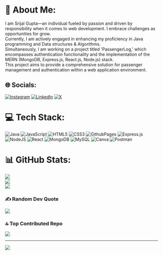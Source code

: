 # 💫 About Me:
I am Srijal Gupta—an individual fueled by passion and driven by responsibility when it comes to web development. I embrace challenges as opportunities for grow. <br>Currently, I am actively engaged in enhancing my proficiency in Java programming and Data structures & Algorithms. <br>Simultaneously, I am working on a project titled 'PassengerLog,' which encompasses authentication functionality and the implementation of the MERN (MongoDB, Express.js, React.js, Node.js) stack. <br>This project aims to provide a comprehensive solution for passenger management and authentication within a web application environment.


## 🌐 Socials:
[![Instagram](https://img.shields.io/badge/Instagram-%23E4405F.svg?logo=Instagram&logoColor=white)](https://instagram.com/ms.srijal) [![LinkedIn](https://img.shields.io/badge/LinkedIn-%230077B5.svg?logo=linkedin&logoColor=white)]([https://linkedin.com/in/https://www.linkedin.com/in/srijal-gupta-93840b292/](https://www.linkedin.com/in/srijal-gupta-93840b292?lipi=urn%3Ali%3Apage%3Ad_flagship3_profile_view_base%3By7iOQF7GRAumSQ%2B9M3wc3w%3D%3D)) [![X](https://img.shields.io/badge/X-black.svg?logo=X&logoColor=white)]([https://x.com/srijal0901](https://www.linkedin.com/in/srijal-gupta-93840b292?lipi=urn%3Ali%3Apage%3Ad_flagship3_profile_view_base%3By7iOQF7GRAumSQ%2B9M3wc3w%3D%3D)) 

# 💻 Tech Stack:
![Java](https://img.shields.io/badge/java-%23ED8B00.svg?style=for-the-badge&logo=openjdk&logoColor=white) ![JavaScript](https://img.shields.io/badge/javascript-%23323330.svg?style=for-the-badge&logo=javascript&logoColor=%23F7DF1E) ![HTML5](https://img.shields.io/badge/html5-%23E34F26.svg?style=for-the-badge&logo=html5&logoColor=white) ![CSS3](https://img.shields.io/badge/css3-%231572B6.svg?style=for-the-badge&logo=css3&logoColor=white) ![GithubPages](https://img.shields.io/badge/github%20pages-121013?style=for-the-badge&logo=github&logoColor=white) ![Express.js](https://img.shields.io/badge/express.js-%23404d59.svg?style=for-the-badge&logo=express&logoColor=%2361DAFB) ![NodeJS](https://img.shields.io/badge/node.js-6DA55F?style=for-the-badge&logo=node.js&logoColor=white) ![React](https://img.shields.io/badge/react-%2320232a.svg?style=for-the-badge&logo=react&logoColor=%2361DAFB) ![MongoDB](https://img.shields.io/badge/MongoDB-%234ea94b.svg?style=for-the-badge&logo=mongodb&logoColor=white) ![MySQL](https://img.shields.io/badge/mysql-%2300000f.svg?style=for-the-badge&logo=mysql&logoColor=white) ![Canva](https://img.shields.io/badge/Canva-%2300C4CC.svg?style=for-the-badge&logo=Canva&logoColor=white) ![Postman](https://img.shields.io/badge/Postman-FF6C37?style=for-the-badge&logo=postman&logoColor=white)
# 📊 GitHub Stats:
![](https://github-readme-stats.vercel.app/api?username=Guptasrijal0901&theme=dark&hide_border=false&include_all_commits=true&count_private=true)<br/>
![](https://github-readme-streak-stats.herokuapp.com/?user=Guptasrijal0901&theme=dark&hide_border=false)<br/>
![](https://github-readme-stats.vercel.app/api/top-langs/?username=Guptasrijal0901&theme=dark&hide_border=false&include_all_commits=true&count_private=true&layout=compact)

### ✍️ Random Dev Quote
![](https://quotes-github-readme.vercel.app/api?type=horizontal&theme=radical)

### 🔝 Top Contributed Repo
![](https://github-contributor-stats.vercel.app/api?username=Guptasrijal0901&limit=5&theme=dark&combine_all_yearly_contributions=true)

---
[![](https://visitcount.itsvg.in/api?id=Guptasrijal0901&icon=0&color=0)](https://visitcount.itsvg.in)

<!-- Proudly created with GPRM ( https://gprm.itsvg.in ) -->
